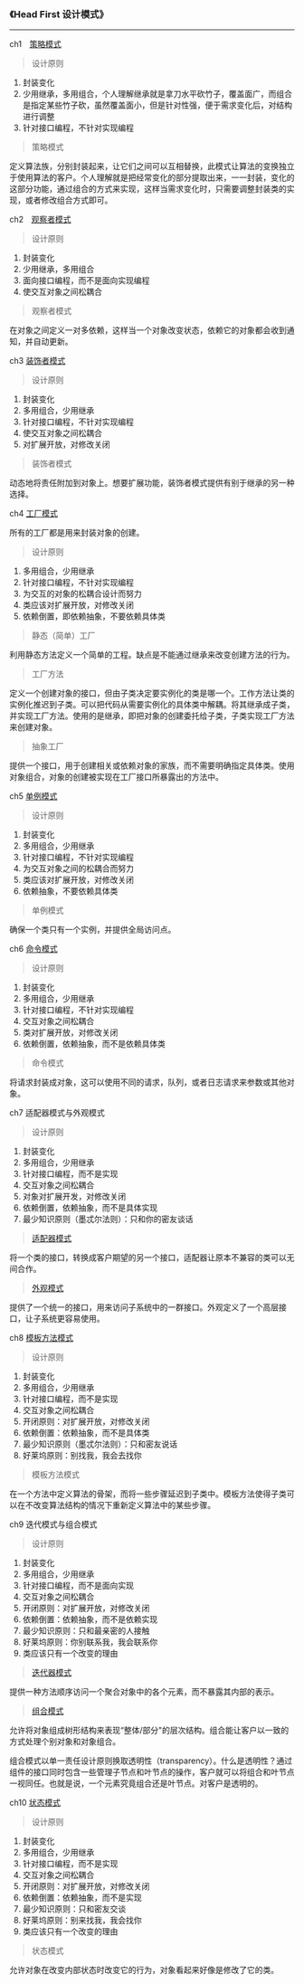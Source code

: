 ### 《Head First 设计模式》
---
ch1　[策略模式](./ch01strategy/duck)

> 设计原则
1. 封装变化
2. 少用继承，多用组合，个人理解继承就是拿刀水平砍竹子，覆盖面广，而组合是指定某些竹子砍，虽然覆盖面小，但是针对性强，便于需求变化后，对结构进行调整
3. 针对接口编程，不针对实现编程

> 策略模式

定义算法族，分别封装起来，让它们之间可以互相替换，此模式让算法的变换独立于使用算法的客户。个人理解就是把经常变化的部分提取出来，一一封装，变化的这部分功能，通过组合的方式来实现，这样当需求变化时，只需要调整封装类的实现，或者修改组合方式即可。


ch2　[观察者模式](./ch02Observer/subject)
> 设计原则

1. 封装变化
2. 少用继承，多用组合
3. 面向接口编程，而不是面向实现编程
4. 使交互对象之间松耦合

> 观察者模式

在对象之间定义一对多依赖，这样当一个对象改变状态，依赖它的对象都会收到通知，并自动更新。

ch3 [装饰者模式](./designpattern/ch03decorator)
> 设计原则

1. 封装变化
2. 多用组合，少用继承
3. 针对接口编程，不针对实现编程
4. 使交互对象之间松耦合
5. 对扩展开放，对修改关闭

> 装饰者模式

动态地将责任附加到对象上。想要扩展功能，装饰者模式提供有别于继承的另一种选择。

ch4 [工厂模式](./designpattern/ch04factory)

所有的工厂都是用来封装对象的创建。

> 设计原则

1. 多用组合，少用继承
2. 针对接口编程，不针对实现编程
3. 为交互的对象的松耦合设计而努力
4. 类应该对扩展开放，对修改关闭
5. 依赖倒置，即依赖抽象，不要依赖具体类

> 静态（简单）工厂

利用静态方法定义一个简单的工程。缺点是不能通过继承来改变创建方法的行为。

> 工厂方法

定义一个创建对象的接口，但由子类决定要实例化的类是哪一个。工作方法让类的实例化推迟到子类。可以把代码从需要实例化的具体类中解耦。将其继承成子类，并实现工厂方法。使用的是继承，即把对象的创建委托给子类，子类实现工厂方法来创建对象。

> 抽象工厂

提供一个接口，用于创建相关或依赖对象的家族，而不需要明确指定具体类。使用对象组合，对象的创建被实现在工厂接口所暴露出的方法中。

ch5 [单例模式](./designpattern/ch05singleton)

> 设计原则

1. 封装变化
2. 多用组合，少用继承
3. 针对接口编程，不针对实现编程
4. 为交互对象之间的松耦合而努力
5. 类应该对扩展开放，对修改关闭
6. 依赖抽象，不要依赖具体类

> 单例模式

确保一个类只有一个实例，并提供全局访问点。


ch6 [命令模式](./designpattern/ch06command)

> 设计原则
1. 封装变化
2. 多用组合，少用继承
3. 针对接口编程，不针对实现编程
4. 交互对象之间松耦合
5. 类对扩展开放，对修改关闭
6. 依赖倒置，依赖抽象，而不是依赖具体类

> 命令模式

将请求封装成对象，这可以使用不同的请求，队列，或者日志请求来参数或其他对象。


ch7 适配器模式与外观模式

> 设计原则
1. 封装变化
2. 多用组合，少用继承
3. 针对接口编程，而不是实现
4. 交互对象之间松耦合
5. 对象对扩展开发，对修改关闭
6. 依赖倒置，依赖抽象，而不是具体实现
7. 最少知识原则（墨忒尔法则）：只和你的密友谈话

> [适配器模式](./designpattern/ch07adapter)

将一个类的接口，转换成客户期望的另一个接口，适配器让原本不兼容的类可以无间合作。

> [外观模式](./designpattern/ch07facade)

提供了一个统一的接口，用来访问子系统中的一群接口。外观定义了一个高层接口，让子系统更容易使用。

ch8 [模板方法模式](./designpattern/ch08template)

> 设计原则
1. 封装变化
2. 多用组合，少用继承
3. 针对接口编程，而不是实现
4. 交互对象之间松耦合
5. 开闭原则：对扩展开放，对修改关闭
6. 依赖倒置：依赖抽象，而不是具体类
7. 最少知识原则（墨忒尔法则）：只和密友说话
8. 好莱坞原则：别找我，我会去找你

> 模板方法模式

在一个方法中定义算法的骨架，而将一些步骤延迟到子类中。模板方法使得子类可以在不改变算法结构的情况下重新定义算法中的某些步骤。

ch9 迭代模式与组合模式

> 设计原则

1. 封装变化
2. 多用组合，少用继承
3. 针对接口编程，而不是面向实现
4. 交互对象之间松耦合
5. 开闭原则：对扩展开放，对修改关闭
6. 依赖倒置：依赖抽象，而不是依赖实现
7. 最少知识原则：只和最亲密的人接触
8. 好莱坞原则：你别联系我，我会联系你
9. 类应该只有一个改变的理由

> [迭代器模式](./designpattern/ch09iterator)

提供一种方法顺序访问一个聚合对象中的各个元素，而不暴露其内部的表示。

> [组合模式](./designpattern/ch09Composite)

允许将对象组成树形结构来表现“整体/部分"的层次结构。组合能让客户以一致的方式处理个别对象和对象组合。

组合模式以单一责任设计原则换取透明性（transparency）。什么是透明性？通过组件的接口同时包含一些管理子节点和叶节点的操作，客户就可以将组合和叶节点一视同任。也就是说，一个元素究竟组合还是叶节点。对客户是透明的。


ch10 [状态模式](./designpattern/ch10state)

> 设计原则
1. 封装变化
2. 多用组合，少用继承
3. 针对接口编程，而不是实现
4. 交互对象之间松耦合
5. 开闭原则：对扩展开放，对修改关闭
6. 依赖倒置：依赖抽象，而不是实现
7. 最少知识原则：只和密友交谈
8. 好莱坞原则：别来找我，我会找你
9. 类应该只有一个改变的理由

> 状态模式

允许对象在改变内部状态时改变它的行为，对象看起来好像是修改了它的类。